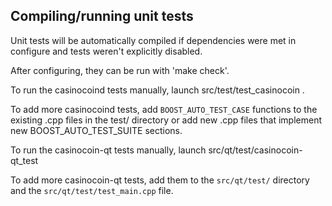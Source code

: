 Compiling/running unit tests
------------------------------------

Unit tests will be automatically compiled if dependencies were met in configure
and tests weren't explicitly disabled.

After configuring, they can be run with 'make check'.

To run the casinocoind tests manually, launch src/test/test_casinocoin .

To add more casinocoind tests, add `BOOST_AUTO_TEST_CASE` functions to the existing
.cpp files in the test/ directory or add new .cpp files that
implement new BOOST_AUTO_TEST_SUITE sections.

To run the casinocoin-qt tests manually, launch src/qt/test/casinocoin-qt_test

To add more casinocoin-qt tests, add them to the `src/qt/test/` directory and
the `src/qt/test/test_main.cpp` file.
